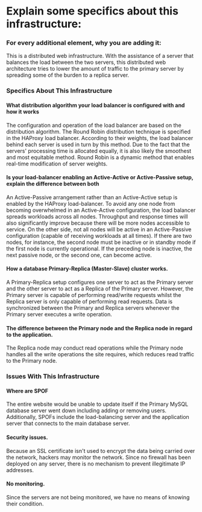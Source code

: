 # Explain some specifics about this infrastructure: 
### For every additional element, why you are adding it:

This is a distributed web infrastructure. With the assistance of a server that balances the load between the two servers, this distributed web architecture tries to lower the amount of traffic to the primary server by spreading some of the burden to a replica server.

### Specifics About This Infrastructure
#### What distribution algorithm your load balancer is configured with and how it works

The configuration and operation of the load balancer are based on the distribution algorithm.
The Round Robin distribution technique is specified in the HAProxy load balancer. According to their weights, the load balancer behind each server is used in turn by this method. Due to the fact that the servers' processing time is allocated equally, it is also likely the smoothest and most equitable method. Round Robin is a dynamic method that enables real-time modification of server weights.

#### Is your load-balancer enabling an Active-Active or Active-Passive setup, explain the difference between both

An Active-Passive arrangement rather than an Active-Active setup is enabled by the HAProxy load-balancer. To avoid any one node from becoming overwhelmed in an Active-Active configuration, the load balancer spreads workloads across all nodes. Throughput and response times will also significantly improve because there will be more nodes accessible to service. On the other side, not all nodes will be active in an Active-Passive configuration (capable of receiving workloads at all times). If there are two nodes, for instance, the second node must be inactive or in standby mode if the first node is currently operational. If the preceding node is inactive, the next passive node, or the second one, can become active.

#### How a database Primary-Replica (Master-Slave) cluster works.
A Primary-Replica setup configures one server to act as the Primary server and the other server to act as a Replica of the Primary server. However, the Primary server is capable of performing read/write requests whilst the Replica server is only capable of performing read requests. Data is synchronized between the Primary and Replica servers whenever the Primary server executes a write operation.

#### The difference between the Primary node and the Replica node in regard to the application.
The Replica node may conduct read operations while the Primary node handles all the write operations the site requires, which reduces read traffic to the Primary node.


### Issues With This Infrastructure
#### Where are SPOF

The entire website would be unable to update itself if the Primary MySQL database server went down including adding or removing users. Additionally, SPOFs include the load-balancing server and the application server that connects to the main database server.

#### Security issues.
Because an SSL certificate isn't used to encrypt the data being carried over the network, hackers may monitor the network. Since no firewall has been deployed on any server, there is no mechanism to prevent illegitimate IP addresses.

#### No monitoring.
Since the servers are not being monitored, we have no means of knowing their condition.